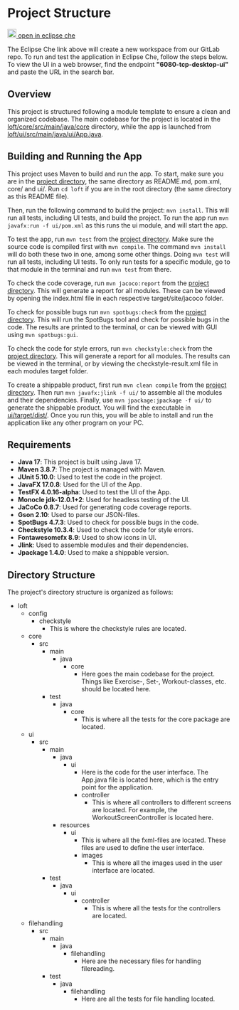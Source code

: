 # Project Structure

[<img src="https://eclipse.dev/che/docs/_/img/icon-eclipse-che.svg" width="20" /> open in eclipse che](https://che.stud.ntnu.no/#https://gitlab.stud.idi.ntnu.no/it1901/groups-2023/gr2303/gr2303?new)

The Eclipse Che link above will create a new workspace from our GitLab repo. To run and test the application in Eclipse Che, follow the steps below. To view the UI in a web browser, find the endpoint **"6080-tcp-desktop-ui"** and paste the URL in the search bar.

## Overview

This project is structured following a module template to ensure a clean and organized codebase. The main codebase for the project is located in the [loft/core/src/main/java/core](loft/core/src/main/java/core) directory, while the app is launched from [loft/ui/src/main/java/ui/App.java](loft/ui/src/main/java/ui/App.java).

## Building and Running the App

This project uses Maven to build and run the app. To start, make sure you are in the [project directory](loft/), the same directory as README.md, pom.xml, core/ and ui/. Run `cd loft` if you are in the root directory (the same directory as this README file).

Then, run the following command to build the project: `mvn install`. This will run all tests, including UI tests, and build the project. To run the app run `mvn javafx:run -f ui/pom.xml` as this runs the ui module, and will start the app.

To test the app, run `mvn test` from the [project directory](loft). Make sure the source code is compiled first with `mvn compile`. The command `mvn install` will do both these two in one, among some other things. Doing `mvn test` will run all tests, including UI tests. To only run tests for a specific module, go to that module in the terminal and run `mvn test` from there.

To check the code coverage, run `mvn jacoco:report` from the [project directory](loft). This will generate a report for all modules. These can be viewed by opening the index.html file in each respective target/site/jacoco folder.

To check for possible bugs run `mvn spotbugs:check` from the [project directory](loft). This will run the SpotBugs tool and check for possible bugs in the code. The results are printed to the terminal, or can be viewed with GUI using `mvn spotbugs:gui`.

To check the code for style errors, run `mvn checkstyle:check` from the [project directory](loft). This will generate a report for all modules. The results can be viewed in the terminal, or by viewing the checkstyle-result.xml file in each modules target folder.

To create a shippable product, first run `mvn clean compile` from the [project directory](loft). Then run `mvn javafx:jlink -f ui/` to assemble all the modules and their dependencies. Finally, use `mvn jpackage:jpackage -f ui/` to generate the shippable product. You will find the executable in [ui/target/dist/](loft/ui/target/dist/). Once you run this, you will be able to install and run the application like any other program on your PC.

## Requirements

- **Java 17**: This project is built using Java 17.
- **Maven 3.8.7**: The project is managed with Maven.
- **JUnit 5.10.0**: Used to test the code in the project.
- **JavaFX 17.0.8**: Used for the UI of the App.
- **TestFX 4.0.16-alpha**: Used to test the UI of the App.
- **Monocle jdk-12.0.1+2**: Used for headless testing of the UI.
- **JaCoCo 0.8.7**: Used for generating code coverage reports.
- **Gson 2.10**: Used to parse our JSON-files.
- **SpotBugs 4.7.3**: Used to check for possible bugs in the code.
- **Checkstyle 10.3.4**: Used to check the code for style errors.
- **Fontawesomefx 8.9**: Used to show icons in UI.
- **Jlink**: Used to assemble modules and their dependencies.
- **Jpackage 1.4.0**: Used to make a shippable version.

## Directory Structure

The project's directory structure is organized as follows:

- loft
  - config
    - checkstyle
      - This is where the checkstyle rules are located.
  - core
    - src
      - main
        - java
          - core
            - Here goes the main codebase for the project. Things like Exercise-, Set-, Workout-classes, etc. should be located here.
      - test
        - java
          - core
            - This is where all the tests for the core package are located.
  - ui
    - src
      - main
        - java
          - ui
            - Here is the code for the user interface. The App.java file is located here, which is the entry point for the application.
            - controller
              - This is where all controllers to different screens are located. For example, the WorkoutScreenController is located here.
        - resources
          - ui
            - This is where all the fxml-files are located. These files are used to define the user interface.
            - images
              - This is where all the images used in the user interface are located.
      - test
        - java
          - ui
            - controller
              - This is where all the tests for the controllers are located.
  - filehandling
    - src
      - main
        - java
          - filehandling
            - Here are the necessary files for handling filereading.
      - test
        - java
          - filehandling
            - Here are all the tests for file handling located.
